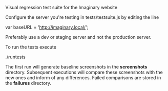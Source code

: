 Visual regression test suite for the Imaginary website

Configure the server you're testing in tests/testsuite.js by editing the
line

  var baseURL = 'http://imaginary.local/';
  
Preferably use a dev or staging server and not the production server.

To run the tests execute

  ./runtests
  
The first run will generate baseline screenshots in the **screenshots**
directory. Subsequent executions will compare these screenshots with 
the new ones and inform of any differences. Failed comparisons are
stored in the **failures** directory.